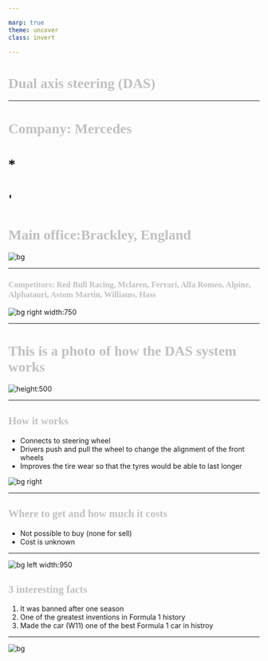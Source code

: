 ```yaml
---

marp: true
theme: uncover
class: invert

---
```


# <span style="font-family: times new roman; color: silver">Dual axis steering (DAS)</span>

---

# <span style="font-family: times new roman; color: silver">Company: Mercedes</span>

# <span style="font-family: times new roman; color: black">*</span>

# <span style="font-family: times new roman; color: black">'</span>

# <span style="font-family: times new roman; color: silver">Main office:Brackley, England</span>

<style scoped>section {justify-content: start;}</style> 
![bg](https://i0.wp.com/magzoid.com/wp-content/uploads/2022/02/41693710d7a8fa5ffe3399be78c4a5e2-1.jpg?fit=1920%2C1080&ss)

<style scoped>section {justify-content: start;}</style> 

---

### <span style="font-family: times new roman; color: silver">Competitors: Red Bull Racing, Mclaren, Ferrari, Alfa Romeo, Alpine, Alphatauri, Astom Martin, Williams, Hass </span>

![bg right width:750](https://i.redd.it/z6kiglv26ti41.png)



---
# <span style="font-family: times new roman; color: silver">This is a photo of how the DAS system works</span>
![height:500](https://torqueguru.com/cdn/shop/articles/image2_27.jpg?v=1598452120)

---

## <span style="font-family: times new roman; color: silver">How it works</span>
* Connects to steering wheel
* Drivers push and pull the wheel to change the alignment of the front wheels
* Improves the tire wear so that the tyres would be able to last longer

![bg right](https://cdn-3.motorsport.com/images/amp/6VRGlbn6/s1000/pirelli-tyres-1.jpg)

---

## <span style="font-family: times new roman; color: silver">Where to get and how much it costs</span>
* Not possible to buy (none for sell)
* Cost is unknown

---

![bg left width:950](https://lh3.googleusercontent.com/-IxFoL38Nv-v4VOjlgQNolZUnVPpOQeyHjTnyP8qNVhzGKd6o6hifHQ1WpwHuIrIxJepx5_pACGJ3-W9Z4sGsg=s750)

## <span style="font-family: times new roman; color: silver">3 interesting facts</span>
1. It was banned after one season
2. One of the greatest inventions in Formula 1 history
3. Made the car (W11) one of the best Formula 1 car in histroy

---

![bg](https://endless-brake.info/wp-content/uploads/2020/11/m251032.jpg)


